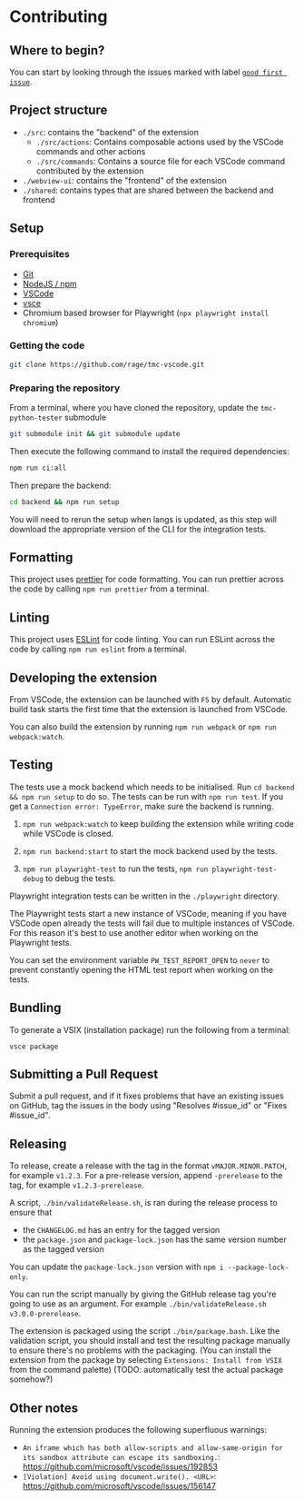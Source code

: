 # Contributing

## Where to begin?

You can start by looking through the issues marked with label [`good first issue`](https://github.com/rage/tmc-vscode/labels/good%20first%20issue).

## Project structure

- `./src`: contains the "backend" of the extension
  - `./src/actions`: Contains composable actions used by the VSCode commands and other actions
  - `./src/commands`: Contains a source file for each VSCode command contributed by the extension
- `./webview-ui`: contains the "frontend" of the extension
- `./shared`: contains types that are shared between the backend and frontend

## Setup

### Prerequisites

-   [Git](https://git-scm.com/)
-   [NodeJS / npm](https://nodejs.org/)
-   [VSCode](https://code.visualstudio.com/)
-   [vsce](https://www.npmjs.com/package/vsce)
-   Chromium based browser for Playwright (`npx playwright install chromium`)

### Getting the code

```bash
git clone https://github.com/rage/tmc-vscode.git
```

### Preparing the repository

From a terminal, where you have cloned the repository, update the `tmc-python-tester` submodule

```bash
git submodule init && git submodule update
```

Then execute the following command to install the required dependencies:

```bash
npm run ci:all
```

Then prepare the backend:

```bash
cd backend && npm run setup
```

You will need to rerun the setup when langs is updated, as this step will download the appropriate version of the CLI for the integration tests.

## Formatting

This project uses [prettier](https://prettier.io/) for code formatting. You can run prettier across the code by calling `npm run prettier` from a terminal.

## Linting

This project uses [ESLint](https://eslint.org/) for code linting. You can run ESLint across the code by calling `npm run eslint` from a terminal.

## Developing the extension

From VSCode, the extension can be launched with `F5` by default.
Automatic build task starts the first time that the extension is launched from VSCode.

You can also build the extension by running `npm run webpack` or `npm run webpack:watch`.

## Testing

The tests use a mock backend which needs to be initialised. Run `cd backend && npm run setup` to do so. The tests can be run with `npm run test`. If you get a `Connection error: TypeError`, make sure the backend is running.

1. `npm run webpack:watch` to keep building the extension while writing code while VSCode is closed.

2. `npm run backend:start` to start the mock backend used by the tests.

3. `npm run playwright-test` to run the tests, `npm run playwright-test-debug` to debug the tests.

Playwright integration tests can be written in the `./playwright` directory.

The Playwright tests start a new instance of VSCode, meaning if you have VSCode open already the tests will fail due to multiple instances of VSCode. For this reason it's best to use another editor when working on the Playwright tests.

You can set the environment variable `PW_TEST_REPORT_OPEN` to `never` to prevent constantly opening the HTML test report when working on the tests.

## Bundling

To generate a VSIX (installation package) run the following from a terminal:

```
vsce package
```

## Submitting a Pull Request

Submit a pull request, and if it fixes problems that have an existing issues on GitHub, tag the issues in the body using "Resolves #issue_id" or "Fixes #issue_id".

## Releasing

To release, create a release with the tag in the format `vMAJOR.MINOR.PATCH`, for example `v1.2.3`. For a pre-release version, append `-prerelease` to the tag, for example `v1.2.3-prerelease`.

A script, `./bin/validateRelease.sh`, is ran during the release process to ensure that

- the `CHANGELOG.md` has an entry for the tagged version
- the `package.json` and `package-lock.json` has the same version number as the tagged version

You can update the `package-lock.json` version with `npm i --package-lock-only`.

You can run the script manually by giving the GitHub release tag you're going to use as an argument. For example `./bin/validateRelease.sh v3.0.0-prerelease`.

The extension is packaged using the script `./bin/package.bash`. Like the validation script, you should install and test the resulting package manually to ensure there's no problems with the packaging. (You can install the extension from the package by selecting `Extensions: Install from VSIX` from the command palette) (TODO: automatically test the actual package somehow?)

## Other notes

Running the extension produces the following superfluous warnings:
- `An iframe which has both allow-scripts and allow-same-origin for its sandbox attribute can escape its sandboxing.`: https://github.com/microsoft/vscode/issues/192853
- `[Violation] Avoid using document.write(). <URL>`: https://github.com/microsoft/vscode/issues/156147
